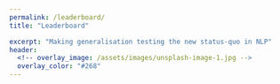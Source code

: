 ```yaml
---
permalink: /leaderboard/
title: "Leaderboard"

excerpt: "Making generalisation testing the new status-quo in NLP"
header:
  <!-- overlay_image: /assets/images/unsplash-image-1.jpg -->
  overlay_color: "#268"
---
```


<!-- This is an example leaderboard, borrowed from the [Flores MT benchmark](https://dynabench.org/flores/Flores%20MT%20Evaluation%20(FULL)) on [Dynabench](https://dynabench.org/flores/Flores%20MT%20Evaluation%20(FULL)).

<iframe
    title="Example leaderboard (Flores-Full)"
    src="https://dynabench.org/flores/top5/FLORES-FULL?content_only=true"
    width="600"
    height="500"
    frameBorder="0"
  ></iframe> -->